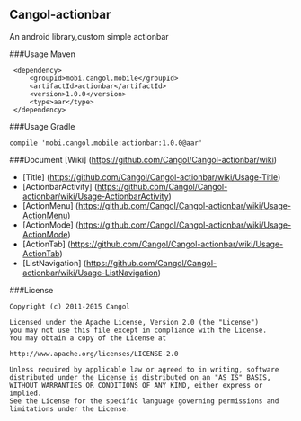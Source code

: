 Cangol-actionbar
---

An android library,custom simple actionbar

###Usage Maven

     <dependency>
         <groupId>mobi.cangol.mobile</groupId>
         <artifactId>actionbar</artifactId>
         <version>1.0.0</version>
         <type>aar</type>
     </dependency>
###Usage Gradle
 
    compile 'mobi.cangol.mobile:actionbar:1.0.0@aar'

###Document
[Wiki] (https://github.com/Cangol/Cangol-actionbar/wiki)  

*   [Title] (https://github.com/Cangol/Cangol-actionbar/wiki/Usage-Title)   
*   [ActionbarActivity] (https://github.com/Cangol/Cangol-actionbar/wiki/Usage-ActionbarActivity)  
*   [ActionMenu] (https://github.com/Cangol/Cangol-actionbar/wiki/Usage-ActionMenu)  
*   [ActionMode] (https://github.com/Cangol/Cangol-actionbar/wiki/Usage-ActionMode)  
*   [ActionTab] (https://github.com/Cangol/Cangol-actionbar/wiki/Usage-ActionTab)  
*   [ListNavigation] (https://github.com/Cangol/Cangol-actionbar/wiki/Usage-ListNavigation)  

###License

    Copyright (c) 2011-2015 Cangol

    Licensed under the Apache License, Version 2.0 (the "License")
    you may not use this file except in compliance with the License.
    You may obtain a copy of the License at
    
    http://www.apache.org/licenses/LICENSE-2.0
    
    Unless required by applicable law or agreed to in writing, software
    distributed under the License is distributed on an "AS IS" BASIS,
    WITHOUT WARRANTIES OR CONDITIONS OF ANY KIND, either express or implied.
    See the License for the specific language governing permissions and
    limitations under the License.

